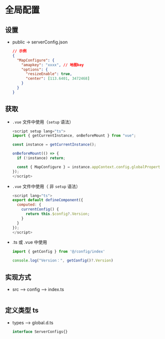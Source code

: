# 全局配置

## 设置

+ public -> serverConfig.json

  ```json
  // 示例
  {
    "MapConfigure": {
      "amapkey": "xxxx", // 地图key
      "options": {
        "resizeEnable": true,
        "center": [113.6401, 3472468]
      }
    }
  }
  ```

## 获取

+ `.vue` 文件中使用（`setup` 语法）

  ```js
  <script setup lang="ts">
  import { getCurrentInstance, onBeforeMount } from "vue";

  const instance = getCurrentInstance();

  onBeforeMount(() => {
    if (!instance) return;

    const { MapConfigure } = instance.appContext.config.globalProperties.$config;
  });
  </script>
  ```

+ `.vue` 文件中使用（ 非 `setup` 语法）

  ```js
  <script lang="ts">
  export default defineComponent({
    computed: {
      currentConfig() {
        return this.$config?.Version;
      }
    }
  });
  </script>
  ```

+ .ts 或 .vue 中使用

  ```js
  import { getConfig } from '@/config/index'

  console.log("Version：", getConfig()?.Version)
  ```

## 实现方式

+ src --> config --> index.ts

  ```js

  ```

## 定义类型 ts

+ types --> global.d.ts

  ```ts
  interface ServerConfigs{}
  ```
